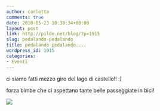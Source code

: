 ```yaml
---
author: carlotta
comments: true
date: 2010-05-23 10:38:34+00:00
layout: post
link: http://pilde.net/blog/?p=1915
slug: pedalando-pedalando
title: pedalando pedalando....
wordpress_id: 1915
categories:
- Eventi
---
```


ci siamo fatti mezzo giro del lago di castello!! :)


 forza bimbe che ci aspettano tante belle passeggiate in bici!

![](http://pilde.net/blog/wp-content/uploads/2010/05/biciclette_scrap_blog.jpg)



